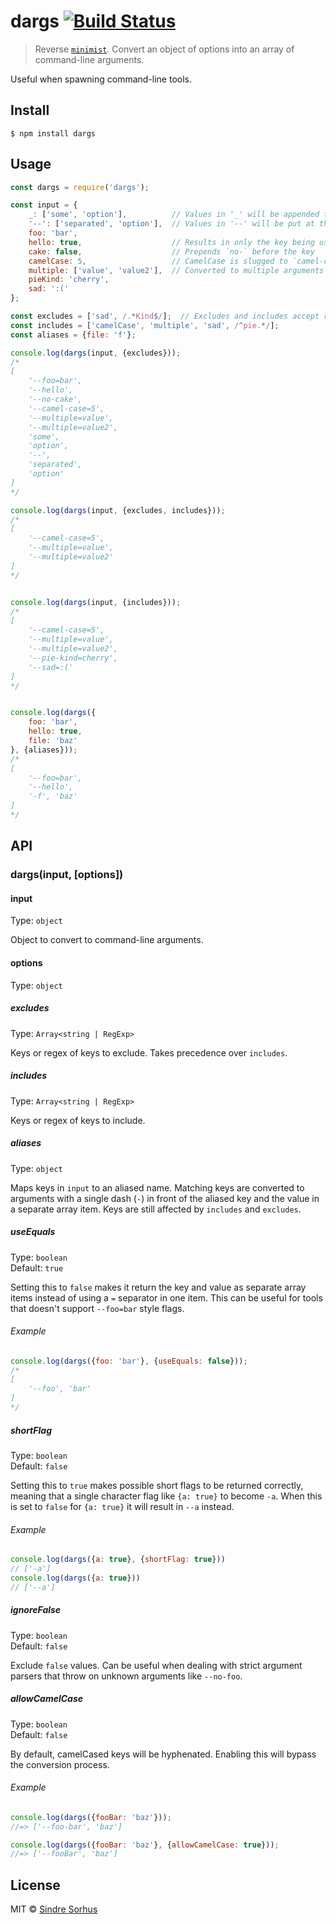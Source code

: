 # dargs [![Build Status](https://travis-ci.org/sindresorhus/dargs.svg?branch=master)](https://travis-ci.org/sindresorhus/dargs)

> Reverse [`minimist`](https://github.com/substack/minimist). Convert an object of options into an array of command-line arguments.

Useful when spawning command-line tools.


## Install

```
$ npm install dargs
```


## Usage

```js
const dargs = require('dargs');

const input = {
	_: ['some', 'option'],          // Values in '_' will be appended to the end of the generated argument list
	'--': ['separated', 'option'],  // Values in '--' will be put at the very end of the argument list after the escape option (`--`)
	foo: 'bar',
	hello: true,                    // Results in only the key being used
	cake: false,                    // Prepends `no-` before the key
	camelCase: 5,                   // CamelCase is slugged to `camel-case`
	multiple: ['value', 'value2'],  // Converted to multiple arguments
	pieKind: 'cherry',
	sad: ':('
};

const excludes = ['sad', /.*Kind$/];  // Excludes and includes accept regular expressions
const includes = ['camelCase', 'multiple', 'sad', /^pie.*/];
const aliases = {file: 'f'};

console.log(dargs(input, {excludes}));
/*
[
	'--foo=bar',
	'--hello',
	'--no-cake',
	'--camel-case=5',
	'--multiple=value',
	'--multiple=value2',
	'some',
	'option',
	'--',
	'separated',
	'option'
]
*/

console.log(dargs(input, {excludes, includes}));
/*
[
	'--camel-case=5',
	'--multiple=value',
	'--multiple=value2'
]
*/


console.log(dargs(input, {includes}));
/*
[
	'--camel-case=5',
	'--multiple=value',
	'--multiple=value2',
	'--pie-kind=cherry',
	'--sad=:('
]
*/


console.log(dargs({
	foo: 'bar',
	hello: true,
	file: 'baz'
}, {aliases}));
/*
[
	'--foo=bar',
	'--hello',
	'-f', 'baz'
]
*/
```


## API

### dargs(input, [options])

#### input

Type: `object`

Object to convert to command-line arguments.

#### options

Type: `object`

##### excludes

Type: `Array<string | RegExp>`

Keys or regex of keys to exclude. Takes precedence over `includes`.

##### includes

Type: `Array<string | RegExp>`

Keys or regex of keys to include.

##### aliases

Type: `object`

Maps keys in `input` to an aliased name. Matching keys are converted to arguments with a single dash (`-`) in front of the aliased key and the value in a separate array item. Keys are still affected by `includes` and `excludes`.

##### useEquals

Type: `boolean`<br>
Default: `true`

Setting this to `false` makes it return the key and value as separate array items instead of using a `=` separator in one item. This can be useful for tools that doesn't support `--foo=bar` style flags.

###### Example

```js
console.log(dargs({foo: 'bar'}, {useEquals: false}));
/*
[
	'--foo', 'bar'
]
*/
```

##### shortFlag

Type: `boolean`<br>
Default: `false`

Setting this to `true` makes possible short flags to be returned correctly, meaning that a single character flag like `{a: true}` to become `-a`. When this is set to `false` for `{a: true}` it will result in `--a` instead.

###### Example

```js
console.log(dargs({a: true}, {shortFlag: true}))
// ['-a']
console.log(dargs({a: true}))
// ['--a']
```

##### ignoreFalse

Type: `boolean`<br>
Default: `false`

Exclude `false` values. Can be useful when dealing with strict argument parsers that throw on unknown arguments like `--no-foo`.

##### allowCamelCase

Type: `boolean`<br>
Default: `false`

By default, camelCased keys will be hyphenated. Enabling this will bypass the conversion process.

###### Example

```js
console.log(dargs({fooBar: 'baz'}));
//=> ['--foo-bar', 'baz']

console.log(dargs({fooBar: 'baz'}, {allowCamelCase: true}));
//=> ['--fooBar', 'baz']
```


## License

MIT © [Sindre Sorhus](https://sindresorhus.com)
